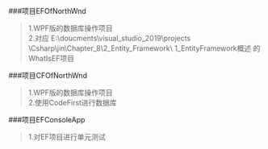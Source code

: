 ###项目EFOfNorthWnd
>1.WPF版的数据库操作项目  
>2.对应 E:\\doucments\\visual_studio_2019\\projects
>\\Csharp\\jin\\Chapter\_8\\2\_Entity\_Framework\\
>1\_EntityFramework概述 的WhatIsEF项目    
  
###项目CFOfNorthWnd
>1.WPF版的数据库操作项目  
>2.使用CodeFirst进行数据库

###项目EFConsoleApp
>1.对EF项目进行单元测试